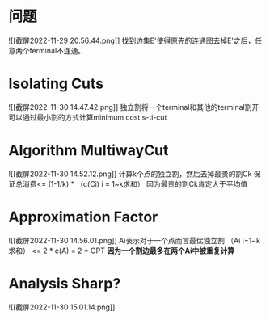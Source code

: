 # 问题
![[截屏2022-11-29 20.56.44.png]]
找到边集E'使得原先的连通图去掉E'之后，任意两个terminal不连通。

# Isolating Cuts
![[截屏2022-11-30 14.47.42.png]]
独立割将一个terminal和其他的terminal割开
可以通过最小割的方式计算minimum cost s-ti-cut
# Algorithm MultiwayCut
![[截屏2022-11-30 14.52.12.png]]
计算k个点的独立割，然后去掉最贵的割Ck
保证总消费<= (1-1/k) * （c(Ci) i = 1~k求和）
因为最贵的割Ck肯定大于平均值
# Approximation Factor
![[截屏2022-11-30 14.56.01.png]]
Ai表示对于一个点而言最优独立割
（Ai i=1~k求和） <= 2 * c(A) = 2 * OPT
**因为一个割边最多在两个Ai中被重复计算**
# Analysis Sharp?
![[截屏2022-11-30 15.01.14.png]]









